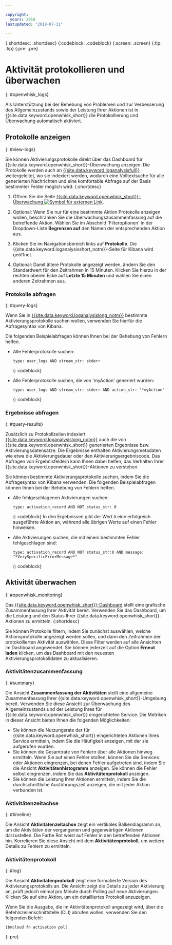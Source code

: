 ```yaml
---

copyright:
  years: 2018
lastupdated: "2018-07-31"

---
```


{:shortdesc: .shortdesc}
{:codeblock: .codeblock}
{:screen: .screen}
{:tip: .tip}
{:pre: .pre}

# Aktivität protokollieren und überwachen
{: #openwhisk_logs}

Als Unterstützung bei der Behebung von Problemen und zur Verbesserung des Allgemeinzustands sowie der Leistung Ihrer Aktionen ist in {{site.data.keyword.openwhisk_short}} die Protokollierung und Überwachung automatisch aktiviert.

## Protokolle anzeigen
{: #view-logs}

Sie können Aktivierungsprotokolle direkt über das Dashboard für {{site.data.keyword.openwhisk_short}}-Überwachung anzeigen. Die Protokolle werden auch an [{{site.data.keyword.loganalysisfull}}](https://console.bluemix.net/docs/services/CloudLogAnalysis/kibana/analyzing_logs_Kibana.html#analyzing_logs_Kibana) weitergeleitet, wo sie indexiert werden, wodurch eine Volltextsuche für alle generierten Nachrichten und eine komfortable Abfrage auf der Basis bestimmter Felder möglich wird.
{:shortdesc}

1. Öffnen Sie die Seite [{{site.data.keyword.openwhisk_short}}-Überwachung ![Symbol für externen Link](../icons/launch-glyph.svg "Symbol für externen Link")](https://console.bluemix.net/openwhisk/dashboard/).

2. Optional: Wenn Sie nur für eine bestimmte Aktion Protokolle anzeigen wollen, beschränken Sie die Überwachungszusammenfassung auf die betreffende Aktion. Wählen Sie im Abschnitt 'Filteroptionen' in der Dropdown-Liste **Begrenzen auf** den Namen der entsprechenden Aktion aus.

3. Klicken Sie im Navigationsbereich links auf **Protokolle**. Die {{site.data.keyword.loganalysisshort_notm}}-Seite für Kibana wird geöffnet.

4. Optional: Damit ältere Protokolle angezeigt werden, ändern Sie den Standardwert für den Zeitrahmen in 15 Minuten. Klicken Sie hierzu in der rechten oberen Ecke auf **Letzte 15 Minuten** und wählen Sie einen anderen Zeitrahmen aus.

### Protokolle abfragen
{: #query-logs}

Wenn Sie in [{{site.data.keyword.loganalysislong_notm}}](https://console.bluemix.net/docs/services/CloudLogAnalysis/kibana/analyzing_logs_Kibana.html#analyzing_logs_Kibana) bestimmte Aktivierungsprotokolle suchen wollen, verwenden Sie hierfür die Abfragesyntax von Kibana.

Die folgenden Beispielabfragen können Ihnen bei der Behebung von Fehlern helfen.
  * Alle Fehlerprotokolle suchen:
      ```
      type: user_logs AND stream_str: stderr
      ```
      {: codeblock}

  * Alle Fehlerprotokolle suchen, die von 'myAction' generiert wurden:
      ```
      type: user_logs AND stream_str: stderr AND action_str: "*myAction"
      ```
      {: codeblock}

### Ergebnisse abfragen
{: #query-results}

Zusätzlich zu Protokollzeilen indexiert [{{site.data.keyword.loganalysislong_notm}}](https://console.bluemix.net/docs/services/CloudLogAnalysis/kibana/analyzing_logs_Kibana.html#analyzing_logs_Kibana) auch die von {{site.data.keyword.openwhisk_short}} generierten Ergebnisse bzw. Aktivierungsdatensätze. Die Ergebnisse enthalten Aktivierungsmetadaten wie etwa die Aktivierungsdauer oder den Aktivierungsergebniscode. Das Abfragen von Ergebnisfeldern kann Ihnen dabei helfen, das Verhalten Ihrer {{site.data.keyword.openwhisk_short}}-Aktionen zu verstehen.

Sie können bestimmte Aktivierungsprotokolle suchen, indem Sie die Abfragesyntax von Kibana verwenden. Die folgenden Beispielabfragen können Ihnen bei der Behebung von Fehlern helfen.

* Alle fehlgeschlagenen Aktivierungen suchen:
    ```
    type: activation_record AND NOT status_str: 0
    ```
    {: codeblock}
    In den Ergebnissen gibt der Wert `0` eine erfolgreich ausgeführte Aktion an, während alle übrigen Werte auf einen Fehler hinweisen.

* Alle Aktivierungen suchen, die mit einem bestimmten Fehler fehlgeschlagen sind:
    ```
    type: activation_record AND NOT status_str:0 AND message: "*VerySpecificErrorMessage*"
    ```
    {: codeblock}

## Aktivität überwachen
{: #openwhisk_monitoring}

Das [{{site.data.keyword.openwhisk_short}}-Dashboard](https://console.bluemix.net/openwhisk/dashboard/) stellt eine grafische Zusammenfassung Ihrer Aktivität bereit. Verwenden Sie das Dashboard, um die Leistung und den Status Ihrer {{site.data.keyword.openwhisk_short}}-Aktionen zu ermitteln.
{:shortdesc}

Sie können Protokolle filtern, indem Sie zunächst auswählen, welche Aktionsprotokolle angezeigt werden sollen, und dann den Zeitrahmen der protokollierten Aktivität auswählen. Diese Filter werden auf alle Ansichten im Dashboard angewendet. Sie können jederzeit auf die Option **Erneut laden** klicken, um das Dashboard mit den neuesten Aktivierungsprotokolldaten zu aktualisieren.

### Aktivitätenzusammenfassung
{: #summary}

Die Ansicht **Zusammenfassung der Aktivitäten** stellt eine allgemeine Zusammenfassung Ihrer {{site.data.keyword.openwhisk_short}}-Umgebung bereit. Verwenden Sie diese Ansicht zur Überwachung des Allgemeinzustands und der Leistung Ihres für {{site.data.keyword.openwhisk_short}} eingerichteten Service. Die Metriken in dieser Ansicht bieten Ihnen die folgenden Möglichkeiten:
* Sie können die Nutzungsrate der für {{site.data.keyword.openwhisk_short}} eingerichteten Aktionen Ihres Service ermitteln, indem Sie die Häufigkeit anzeigen, mit der sie aufgerufen wurden.
* Sie können die Gesamtrate von Fehlern über alle Aktionen hinweg ermitteln. Wenn Sie auf einen Fehler stoßen, können Sie die Services oder Aktionen eingrenzen, bei denen Fehler aufgetreten sind, indem Sie die Ansicht **Aktivitätenhistogramm** anzeigen. Sie können die Fehler selbst eingrenzen, indem Sie das **Aktivitätenprotokoll** anzeigen.
* Sie können die Leistung Ihrer Aktionen ermitteln, indem Sie die durchschnittliche Ausführungszeit anzeigen, die mit jeder Aktion verbunden ist.

### Aktivitätenzeitachse
{: #timeline}

Die Ansicht **Aktivitätenzeitachse** zeigt ein vertikales Balkendiagramm an, um die Aktivitäten der vergangenen und gegenwärtigen Aktionen darzustellen. Die Farbe Rot weist auf Fehler in den betreffenden Aktionen hin. Korrelieren Sie diese Ansicht mit dem **Aktivitätenprotokoll**, um weitere Details zu Fehlern zu ermitteln.

<!--
### Activity Histogram
{: #histogram}

The **Activity Histogram** view displays a horizontal bar graph for viewing the activity of past and present actions. Red bars indicate errors within specific actions. Correlate this view with the **Activity Log** to find more details about errors.
-->

### Aktivitätenprotokoll
{: #log}

Die Ansicht **Aktivitätenprotokoll** zeigt eine formatierte Version des Aktivierungsprotokolls an. Die Ansicht zeigt die Details zu jeder Aktivierung an, prüft jedoch einmal pro Minute durch Polling auf neue Aktivierungen. Klicken Sie auf eine Aktion, um ein detailliertes Protokoll anzuzeigen.

Wenn Sie die Ausgabe, die im Aktivitätenprotokoll angezeigt wird, über die Befehlszeilenschnittstelle (CLI) abrufen wollen, verwenden Sie den folgenden Befehl:
```
ibmcloud fn activation poll
```
{: pre}
